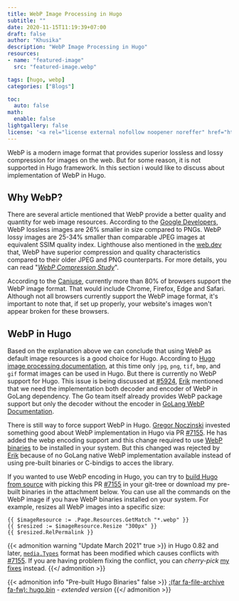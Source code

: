 ```yaml
---
title: WebP Image Processing in Hugo
subtitle: ""
date: 2020-11-15T11:19:39+07:00
draft: false
author: "Khusika"
description: "WebP Image Processing in Hugo"
resources:
- name: "featured-image"
  src: "featured-image.webp"

tags: [hugo, webp]
categories: ["Blogs"]

toc:
  auto: false
math:
  enable: false
lightgallery: false
license: '<a rel="license external nofollow noopener noreffer" href="https://creativecommons.org/licenses/by-nc/4.0/" target="_blank">CC BY-NC 4.0</a>'
---
```

WebP is a modern image format that provides superior lossless and lossy compression for images on the web. But for some reason, it is not supported in Hugo framework. In this section i would like to discuss about implementation of WebP in Hugo.
<!--more-->

## Why WebP?
There are several article mentioned that WebP provide a better quality and quantity for web image resources. According to the [Google Developers](https://developers.google.com/speed/webp), WebP lossless images are 26% smaller in size compared to PNGs. WebP lossy images are 25-34% smaller than comparable JPEG images at equivalent SSIM quality index. Lighthouse also mentioned in the [web.dev](https://web.dev/uses-webp-images/?utm_source=lighthouse&utm_medium=unknown) that, WebP have superior compression and quality characteristics compared to their older JPEG and PNG counterparts. For more details, you can read "_[WebP Compression Study](https://developers.google.com/speed/webp/docs/webp_study)_".

According to the [Caniuse](https://caniuse.com/?search=webp), currently more than 80% of browsers support the WebP image format. That would include Chrome, Firefox, Edge and Safari. Although not all browsers currently support the WebP image format, it's important to note that, if set up properly, your website's images won't appear broken for these browsers.

## WebP in Hugo
Based on the explanation above we can conclude that using WebP as default image resources is a good choice for Hugo. According to [ Hugo image processing documentation](https://gohugo.io/content-management/image-processing/#target-format), at this time only `jpg`, `png`, `tif`, `bmp`, and `gif` format images can be used in Hugo. But there is currently no WebP support for Hugo. This issue is being discussed at [#5924](https://github.com/gohugoio/hugo/issues/5924), [Erik](https://github.com/bep) mentioned that we need the implementation both decoder and encoder of WebP in GoLang dependency. The Go team itself already provides WebP package support but only the decoder without the encoder in [GoLang WebP Documentation](https://pkg.go.dev/golang.org/x/image/webp).

There is still way to force support WebP in Hugo. [Gregor Noczinski](https://github.com/blaubaer) invested something good about WebP implementation in Hugo via PR [#7155](https://github.com/gohugoio/hugo/pull/7155). He has added the webp encoding support and this change required to use [WebP binaries](https://developers.google.com/speed/webp/download) to be installed in your system. But this changed was rejected by [Erik](https://github.com/bep) because of no GoLang native WebP implementation available instead of using pre-built binaries or C-bindigs to acces the library.

If you wanted to use WebP encoding in Hugo, you can try to [build Hugo from source](https://gohugo.io/getting-started/installing/#source) with picking this PR [#7155](https://github.com/gohugoio/hugo/pull/7155) in your git-tree or download my pre-built binaries in the attachment below. You can use all the commands on the WebP image if you have WebP binaries installed on your system. For example, resizes all WebP images into a specific size:

```Code
{{ $imageResource := .Page.Resources.GetMatch "*.webp" }}
{{ $resized := $imageResource.Resize "300px" }}
{{ $resized.RelPermalink }}
```

{{< admonition warning "Update March 2021" true >}}
in Hugo 0.82 and later, [`media.Types`](https://github.com/gohugoio/hugo/commit/ba1d0051b44fdd242b20899e195e37ab26501516) format has been modified which causes conflicts with [#7155](https://github.com/gohugoio/hugo/pull/7155). If you are having problem fixing the conflict, you can _cherry-pick_ [my fixes](https://github.com/khusika/hugo/commit/aafa93afc12e322335bb17bd3fbdb46ac8975215) instead.
{{</ admonition >}}

{{< admonition info "Pre-built Hugo Binaries" false >}}
[:(far fa-file-archive fa-fw): hugo.bin](https://drive.google.com/file/d/19HLNINPFu7RWpIisHSv-bA85EJDd_8Fk/view) - _extended version_
{{</ admonition >}}
